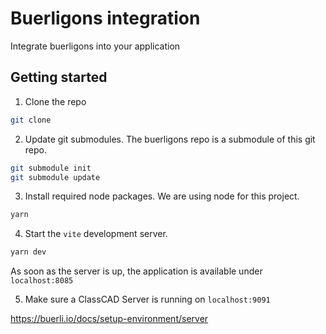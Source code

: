# Buerligons integration

Integrate buerligons into your application

## Getting started

1. Clone the repo

```sh
git clone 
```

2. Update git submodules. The buerligons repo is a submodule of this git repo.

```sh
git submodule init
git submodule update
```

3. Install required node packages. We are using node for this project.

```sh
yarn
```

4. Start the `vite` development server.

```sh
yarn dev
```

As soon as the server is up, the application is available under `localhost:8085`

5. Make sure a ClassCAD Server is running on `localhost:9091`

https://buerli.io/docs/setup-environment/server

